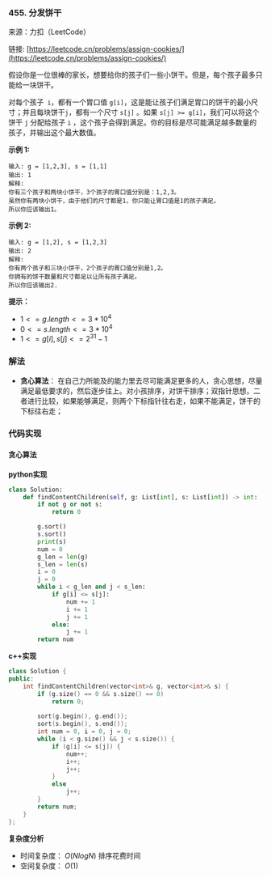  ### 455. 分发饼干
来源：力扣（LeetCode）

链接: [https://leetcode.cn/problems/assign-cookies/](https://leetcode.cn/problems/assign-cookies/)

假设你是一位很棒的家长，想要给你的孩子们一些小饼干。但是，每个孩子最多只能给一块饼干。

对每个孩子` i`，都有一个胃口值 `g[i]`，这是能让孩子们满足胃口的饼干的最小尺寸；并且每块饼干`j`，都有一个尺寸 `s[j]` 。如果 `s[j] >= g[i]`，我们可以将这个饼干 `j` 分配给孩子 `i` ，这个孩子会得到满足。你的目标是尽可能满足越多数量的孩子，并输出这个最大数值。


**示例 1:**
```
输入: g = [1,2,3], s = [1,1]
输出: 1
解释: 
你有三个孩子和两块小饼干，3个孩子的胃口值分别是：1,2,3。
虽然你有两块小饼干，由于他们的尺寸都是1，你只能让胃口值是1的孩子满足。
所以你应该输出1。
```

**示例 2:**
```
输入: g = [1,2], s = [1,2,3]
输出: 2
解释: 
你有两个孩子和三块小饼干，2个孩子的胃口值分别是1,2。
你拥有的饼干数量和尺寸都足以让所有孩子满足。
所以你应该输出2.
```

**提示：**
* $1 <= g.length <= 3 * 10^4$
* $0 <= s.length <= 3 * 10^4$
* $1 <= g[i], s[j] <= 2^{31} - 1$

### 解法
* **贪心算法**： 在自己力所能及的能力里去尽可能满足更多的人，贪心思想，尽量满足最低要求的，然后逐步往上。对小孩排序，对饼干排序；双指针思想，二者进行比较，如果能够满足，则两个下标指针往右走，如果不能满足，饼干的下标往右走；

### 代码实现
#### 贪心算法
**python实现**
```python
class Solution:
    def findContentChildren(self, g: List[int], s: List[int]) -> int:
        if not g or not s:
            return 0

        g.sort()
        s.sort()
        print(s)
        num = 0
        g_len = len(g)
        s_len = len(s)
        i = 0
        j = 0
        while i < g_len and j < s_len:
            if g[i] <= s[j]:
                num += 1
                i += 1
                j += 1
            else:
                j += 1
        return num
```


**c++实现**
```cpp
class Solution {
public:
    int findContentChildren(vector<int>& g, vector<int>& s) {
        if (g.size() == 0 && s.size() == 0)
            return 0;
        
        sort(g.begin(), g.end());
        sort(s.begin(), s.end());
        int num = 0, i = 0, j = 0;
        while (i < g.size() && j < s.size()) {
            if (g[i] <= s[j]) {
                num++;
                i++;
                j++;
            }
            else
                j++;
        }
        return num;
    }
};
```


**复杂度分析**
* 时间复杂度： $O(NlogN)$ 排序花费时间
* 空间复杂度： $O(1)$  